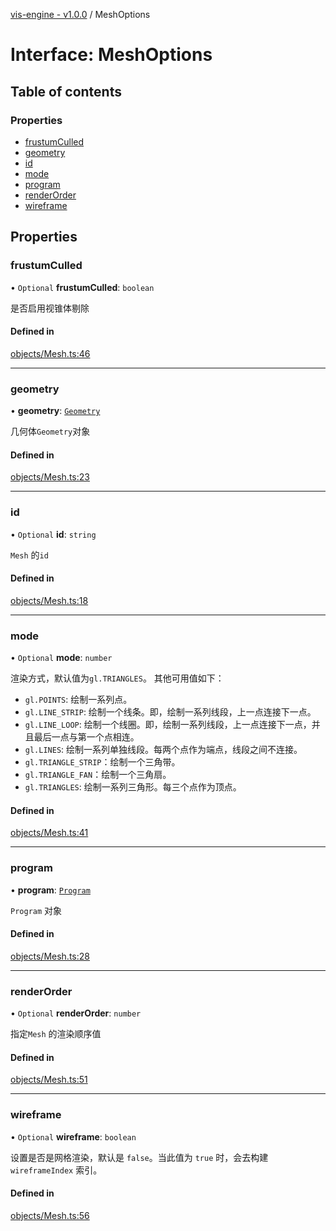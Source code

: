 [vis-engine - v1.0.0](../index.md) / MeshOptions

# Interface: MeshOptions

## Table of contents

### Properties

- [frustumCulled](MeshOptions.md#frustumculled)
- [geometry](MeshOptions.md#geometry)
- [id](MeshOptions.md#id)
- [mode](MeshOptions.md#mode)
- [program](MeshOptions.md#program)
- [renderOrder](MeshOptions.md#renderorder)
- [wireframe](MeshOptions.md#wireframe)

## Properties

### frustumCulled

• `Optional` **frustumCulled**: `boolean`

是否启用视锥体剔除

#### Defined in

[objects/Mesh.ts:46](https://github.com/sakitam-gis/vis-engine/blob/master/src/objects/Mesh.ts?at&#x3D;8558d24#line&#x3D;46)

___

### geometry

• **geometry**: [`Geometry`](../classes/Geometry.md)

几何体`Geometry`对象

#### Defined in

[objects/Mesh.ts:23](https://github.com/sakitam-gis/vis-engine/blob/master/src/objects/Mesh.ts?at&#x3D;8558d24#line&#x3D;23)

___

### id

• `Optional` **id**: `string`

`Mesh` 的`id`

#### Defined in

[objects/Mesh.ts:18](https://github.com/sakitam-gis/vis-engine/blob/master/src/objects/Mesh.ts?at&#x3D;8558d24#line&#x3D;18)

___

### mode

• `Optional` **mode**: `number`

渲染方式，默认值为`gl.TRIANGLES`。
其他可用值如下：
- `gl.POINTS`: 绘制一系列点。
- `gl.LINE_STRIP`: 绘制一个线条。即，绘制一系列线段，上一点连接下一点。
- `gl.LINE_LOOP`: 绘制一个线圈。即，绘制一系列线段，上一点连接下一点，并且最后一点与第一个点相连。
- `gl.LINES`: 绘制一系列单独线段。每两个点作为端点，线段之间不连接。
- `gl.TRIANGLE_STRIP`：绘制一个三角带。
- `gl.TRIANGLE_FAN`：绘制一个三角扇。
- `gl.TRIANGLES`: 绘制一系列三角形。每三个点作为顶点。

#### Defined in

[objects/Mesh.ts:41](https://github.com/sakitam-gis/vis-engine/blob/master/src/objects/Mesh.ts?at&#x3D;8558d24#line&#x3D;41)

___

### program

• **program**: [`Program`](../classes/Program.md)

`Program` 对象

#### Defined in

[objects/Mesh.ts:28](https://github.com/sakitam-gis/vis-engine/blob/master/src/objects/Mesh.ts?at&#x3D;8558d24#line&#x3D;28)

___

### renderOrder

• `Optional` **renderOrder**: `number`

指定`Mesh` 的渲染顺序值

#### Defined in

[objects/Mesh.ts:51](https://github.com/sakitam-gis/vis-engine/blob/master/src/objects/Mesh.ts?at&#x3D;8558d24#line&#x3D;51)

___

### wireframe

• `Optional` **wireframe**: `boolean`

设置是否是网格渲染，默认是 `false`。当此值为 `true` 时，会去构建 `wireframeIndex` 索引。

#### Defined in

[objects/Mesh.ts:56](https://github.com/sakitam-gis/vis-engine/blob/master/src/objects/Mesh.ts?at&#x3D;8558d24#line&#x3D;56)
